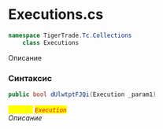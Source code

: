 
# Executions.cs
```csharp
namespace TigerTrade.Tc.Collections  
    class Executions
```

Описание

### Синтаксис
```csharp
public bool dUlwtptFJQi(Execution _param1)
```

<mark style="color:yellow;">`_param1`</mark> <mark style="color:red;">*`Execution`*</mark>  
 *Описание*  
  

                    
                    